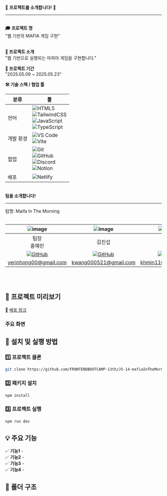 <div  >💎 <b>프로젝트를 소개합니다!</b> 💎
<br />
<hr />
<br />
<b>🎓 프로젝트 명</b> <br/ >
"웹 기반의 MAFIA 게임 구현" <br/><br/>

<b>📝 프로젝트 소개</b><br/>
"웹 기반으로 실행되는 마피아 게임을 구현합니다."<br/>

<b>📅 프로젝트 기간</b><br/>
"2025.05.09 ~ 2025.05.23"<br/>

<b>🛠️ 기술 스택 / 협업 툴</b> <br/>

| 분류      | 툴                                                                                                                                                                                                                                                                                                                                                                                                                                       |
| --------- | ---------------------------------------------------------------------------------------------------------------------------------------------------------------------------------------------------------------------------------------------------------------------------------------------------------------------------------------------------------------------------------------------------------------------------------------- |
| 언어      | ![HTML5](https://img.shields.io/badge/HTML5-E34F26?style=flat&logo=html5&logoColor=white) <br> ![TailwindCSS](https://img.shields.io/badge/Tailwind_CSS-06B6D4?style=flat&logo=tailwind-css&logoColor=white) <br> ![JavaScript](https://img.shields.io/badge/JavaScript-F7DF1E?style=flat&logo=javascript&logoColor=black) <br> ![TypeScript](https://img.shields.io/badge/TypeScript-3178C6?style=flat&logo=typescript&logoColor=white) |
| 개발 환경 | ![VS Code](https://img.shields.io/badge/Visual%20Studio%20Code-007ACC?style=flat&logo=visual-studio-code&logoColor=white) <br> ![Vite](https://img.shields.io/badge/Vite-646CFF?style=flat&logo=vite&logoColor=white)                                                                                                                                                                                                                    |
| 협업      | ![Git](https://img.shields.io/badge/Git-F05032?style=flat&logo=git&logoColor=white) <br> ![GitHub](https://img.shields.io/badge/GitHub-181717?style=flat&logo=github&logoColor=white) <br> ![Discord](https://img.shields.io/badge/Discord-5865F2?style=flat&logo=discord&logoColor=white) <br> ![Notion](https://img.shields.io/badge/Notion-000000?style=flat&logo=notion&logoColor=white)                                             |
| 배포      | ![Netlify](https://img.shields.io/badge/Netlify-00C7B7?style=flat&logo=netlify&logoColor=white)                                                                                                                                                                                                                                                                                                                                          |

<br />
<b>팀을 소개합니다!</b><br/>
<hr/>
팀명: Maifa In The Morning <b></b><br/>
<br/>

|                 ![image](https://github.com/user-attachments/assets/a143b4d6-bd6a-4227-bbbe-a081a9f8131d)                  |                  ![image](https://github.com/user-attachments/assets/9c3dd507-df8a-4b06-9a0a-20e7c287549d)                   |                  ![image](https://github.com/user-attachments/assets/fcef1b52-498f-43d0-b922-a8856337a94c)                  |                  ![image](https://github.com/user-attachments/assets/d61b4917-946f-4cd0-86ea-e92c44f99dd3)                  |
| :------------------------------------------------------------------------------------------------------------------------: | :--------------------------------------------------------------------------------------------------------------------------: | :-------------------------------------------------------------------------------------------------------------------------: | :-------------------------------------------------------------------------------------------------------------------------: |
|                                                     팀장 <br/> 홍예린                                                      |                                                            김진섭                                                            |                                                           김혜민                                                            |                                                           이도울                                                            |
| [![GitHub](https://img.shields.io/badge/GitHub-181717?style=flat&logo=github&logoColor=white)](https://github.com/hhongye) | [![GitHub](https://img.shields.io/badge/GitHub-181717?style=flat&logo=github&logoColor=white)](https://github.com/Jinseob92) | [![GitHub](https://img.shields.io/badge/GitHub-181717?style=flat&logo=github&logoColor=white)](https://github.com/minixzip) | [![GitHub](https://img.shields.io/badge/GitHub-181717?style=flat&logo=github&logoColor=white)](https://github.com/dooollee) |
|                                                   yerinhong00@gmail.com                                                    |                                                    kwang000521@gmail.com                                                     |                                                     khmin1106@gmail.com                                                     |                                                   dooollee0928@gmail.com                                                    |

<br /> 
<br />

## 🎥 프로젝트 미리보기

🚀 [배포 링크](https://github.com/FRONTENDBOOTCAMP-13th/JS-14-mafiaInTheMorning)

### 주요 화면

## 🔧 설치 및 실행 방법

### 1️⃣ 프로젝트 클론

```bash
git clone https://github.com/FRONTENDBOOTCAMP-13th/JS-14-mafiaInTheMorning.git
```

### 2️⃣ 패키지 설치

```bash
npm install
```

### 3️⃣ 프로젝트 실행

```bash
npm run dev
```

## 💡 주요 기능

✅ **기능1** -  
✅ **기능2** -  
✅ **기능3** -  
✅ **기능4** -

## 📂 폴더 구조
